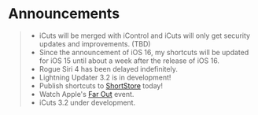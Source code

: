 # Announcements

> - iCuts will be merged with iControl and iCuts will only get security updates and improvements. (TBD)
> - Since the announcement of iOS 16, my shortcuts will be updated for iOS 15 until about a week after the release of iOS 16.
> - Rogue Siri 4 has been delayed indefinitely.
> - Lightning Updater 3.2 is in development!
> - Publish shortcuts to [ShortStore](https://routinehub.co/download/34331/) today!
> - Watch Apple's [Far Out](https://www.apple.com/apple-events/) event.
> - iCuts 3.2 under development.
